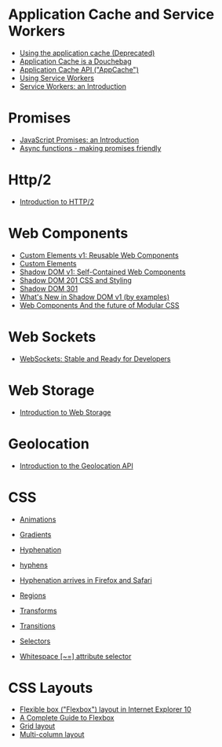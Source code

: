 # Application Cache and Service Workers
* [Using the application cache (Deprecated)](https://developer.mozilla.org/en-US/docs/Web/HTML/Using_the_application_cache)
* [Application Cache is a Douchebag](http://alistapart.com/article/application-cache-is-a-douchebag)
* [Application Cache API ("AppCache")](https://msdn.microsoft.com/library/hh673545.aspx)
* [Using Service Workers](https://developer.mozilla.org/en-US/docs/Web/API/Service_Worker_API/Using_Service_Workers)
* [Service Workers: an Introduction](https://developers.google.com/web/fundamentals/getting-started/primers/service-workers)

# Promises
* [JavaScript Promises: an Introduction](https://developers.google.com/web/fundamentals/getting-started/primers/promises)
* [Async functions - making promises friendly](https://developers.google.com/web/fundamentals/getting-started/primers/async-functions)

# Http/2
* [Introduction to HTTP/2](https://developers.google.com/web/fundamentals/performance/http2/)

# Web Components
* [Custom Elements v1: Reusable Web Components](https://developers.google.com/web/fundamentals/getting-started/primers/customelements)
* [Custom Elements](https://www.html5rocks.com/en/tutorials/webcomponents/customelements/)
* [Shadow DOM v1: Self-Contained Web Components](https://developers.google.com/web/fundamentals/getting-started/primers/shadowdom)
* [Shadow DOM 201 CSS and Styling](https://www.html5rocks.com/en/tutorials/webcomponents/shadowdom-201/)
* [Shadow DOM 301](https://www.html5rocks.com/en/tutorials/webcomponents/shadowdom-301/)
* [What's New in Shadow DOM v1 (by examples)](https://hayato.io/2016/shadowdomv1/)
* [Web Components And the future of Modular CSS](https://philipwalton.github.io/talks/2015-10-26/)

# Web Sockets
* [WebSockets: Stable and Ready for Developers](https://msdn.microsoft.com/en-us/hh969243.aspx)

# Web Storage
* [Introduction to Web Storage](https://msdn.microsoft.com/library/bg142799.aspx)

# Geolocation
* [Introduction to the Geolocation API](https://msdn.microsoft.com/library/gg589513.aspx)

# CSS
* [Animations](https://msdn.microsoft.com/library/hh673530.aspx)
* [Gradients](https://msdn.microsoft.com/en-us/library/hh673532(v=vs.85).aspx)
* [Hyphenation](https://msdn.microsoft.com/en-us/library/bg124094(v=vs.85).aspx)
* [hyphens](https://developer.mozilla.org/en-US/docs/Web/CSS/hyphens)
* [Hyphenation arrives in Firefox and Safari](http://blog.fontdeck.com/post/9037028497/hyphens)
* [Regions](https://msdn.microsoft.com/en-us/library/hh673537(v=vs.85).aspx)
* [Transforms](https://msdn.microsoft.com/en-us/library/hh673529(v=vs.85).aspx)
* [Transitions](https://msdn.microsoft.com/en-us/library/hh673535(v=vs.85).aspx)

* [Selectors](https://msdn.microsoft.com/library/hh772056.aspx)
* [Whitespace [~=] attribute selector](https://msdn.microsoft.com/en-us/library/aa358832(v=vs.85).aspx)


# CSS Layouts
* [Flexible box ("Flexbox") layout in Internet Explorer 10](https://msdn.microsoft.com/en-us/library/hh673531(v=vs.85).aspx)
* [A Complete Guide to Flexbox](https://css-tricks.com/snippets/css/a-guide-to-flexbox/)
* [Grid layout](https://msdn.microsoft.com/en-us/library/hh673533(v=vs.85).aspx)
* [Multi-column layout](https://msdn.microsoft.com/en-us/library/hh673534(v=vs.85).aspx)